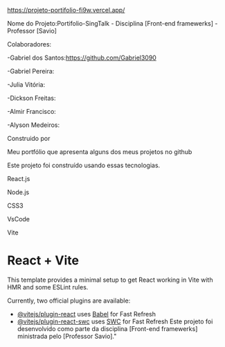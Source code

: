 https://projeto-portifolio-fi9w.vercel.app/

Nome do Projeto:Portifolio-SingTalk - Disciplina [Front-end framewerks] - Professor [Savio]

Colaboradores:

 -Gabriel dos Santos:https://github.com/Gabriel3090
 
 -Gabriel Pereira:
 
 -Julia Vitória:
 
 -Dickson Freitas:
 
 -Almir Francisco:
 
 -Alyson Medeiros:

Construido por
 
Meu portfólio que apresenta alguns dos meus projetos no github

Este projeto foi construído usando essas tecnologias.

React.js

Node.js

CSS3

VsCode

Vite



# React + Vite

This template provides a minimal setup to get React working in Vite with HMR and some ESLint rules.

Currently, two official plugins are available:

- [@vitejs/plugin-react](https://github.com/vitejs/vite-plugin-react/blob/main/packages/plugin-react/README.md) uses [Babel](https://babeljs.io/) for Fast Refresh
- [@vitejs/plugin-react-swc](https://github.com/vitejs/vite-plugin-react-swc) uses [SWC](https://swc.rs/) for Fast Refresh
Este projeto foi desenvolvido como parte da disciplina [Front-end framewerks]
ministrada pelo [Professor Savio]."


